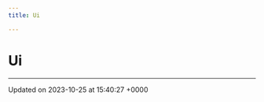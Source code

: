 ```yaml
---
title: Ui

---
```


# Ui








-------------------------------

Updated on 2023-10-25 at 15:40:27 +0000